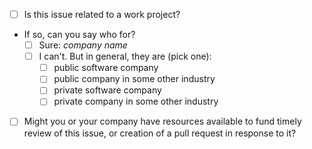 - [ ] Is this issue related to a work project?
- If so, can you say who for?
  - [ ] Sure: _company name_
  - [ ] I can't.  But in general, they are (pick one):
    - [ ] public software company
    - [ ] public company in some other industry
    - [ ] private software company
    - [ ] private company in some other industry
- [ ] Might you or your company have resources available to fund timely review of this issue, or creation of a pull request in response to it?
